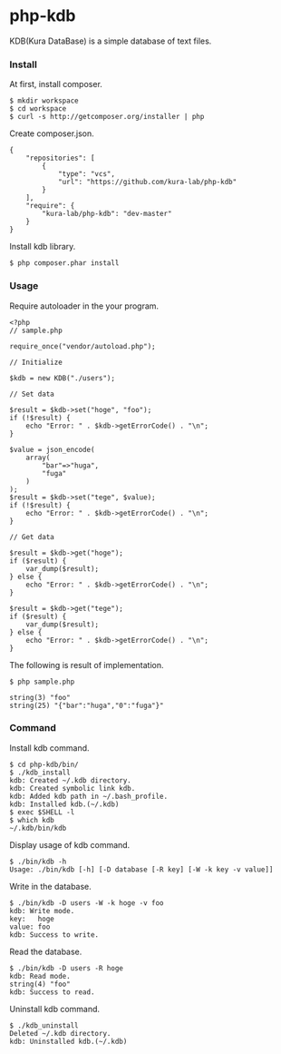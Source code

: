 # php-kdb
KDB(Kura DataBase) is a simple database of text files.

### Install

At first, install composer.

```
$ mkdir workspace
$ cd workspace
$ curl -s http://getcomposer.org/installer | php
```

Create composer.json.

```
{
    "repositories": [
        {
            "type": "vcs",
            "url": "https://github.com/kura-lab/php-kdb"
        }
    ],
    "require": {
        "kura-lab/php-kdb": "dev-master"
    }
}
```

Install kdb library.

```
$ php composer.phar install
```

### Usage

Require autoloader in the your program.

```
<?php
// sample.php

require_once("vendor/autoload.php");

// Initialize

$kdb = new KDB("./users");

// Set data

$result = $kdb->set("hoge", "foo");
if (!$result) {
    echo "Error: " . $kdb->getErrorCode() . "\n";
}

$value = json_encode(
    array(
        "bar"=>"huga",
        "fuga"
    )
);
$result = $kdb->set("tege", $value);
if (!$result) {
    echo "Error: " . $kdb->getErrorCode() . "\n";
}

// Get data

$result = $kdb->get("hoge");
if ($result) {
    var_dump($result);
} else {
    echo "Error: " . $kdb->getErrorCode() . "\n";
}

$result = $kdb->get("tege");
if ($result) {
    var_dump($result);
} else {
    echo "Error: " . $kdb->getErrorCode() . "\n";
}
```

The following is result of implementation.

```
$ php sample.php

string(3) "foo"
string(25) "{"bar":"huga","0":"fuga"}"
```


### Command

Install kdb command.

```
$ cd php-kdb/bin/
$ ./kdb_install 
kdb: Created ~/.kdb directory.
kdb: Created symbolic link kdb.
kdb: Added kdb path in ~/.bash_profile.
kdb: Installed kdb.(~/.kdb)
$ exec $SHELL -l
$ which kdb
~/.kdb/bin/kdb
```

Display usage of kdb command.

```
$ ./bin/kdb -h
Usage: ./bin/kdb [-h] [-D database [-R key] [-W -k key -v value]]
```

Write in the database.

```
$ ./bin/kdb -D users -W -k hoge -v foo
kdb: Write mode.
key:   hoge
value: foo
kdb: Success to write.
```

Read the database.

```
$ ./bin/kdb -D users -R hoge
kdb: Read mode.
string(4) "foo"
kdb: Success to read.
```

Uninstall kdb command.

```
$ ./kdb_uninstall 
Deleted ~/.kdb directory.
kdb: Uninstalled kdb.(~/.kdb)
```

